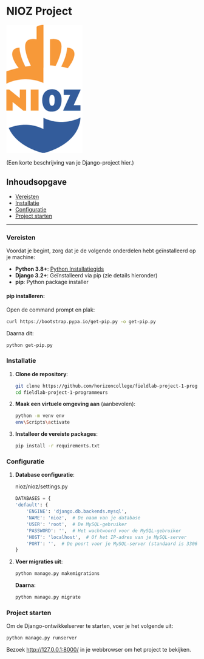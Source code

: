# NIOZ Project

<img src="https://github.com/horizoncollege/fieldlab-project-1-programmeurs/blob/main/NIOZ/static/img/NIOZ-LOGO.png" width="200" alt="NIOZ logo">


(Een korte beschrijving van je Django-project hier.)

## Inhoudsopgave
- [Vereisten](#vereisten)
- [Installatie](#installatie)
- [Configuratie](#configuratie)
- [Project starten](#project-starten)
---

### Vereisten

Voordat je begint, zorg dat je de volgende onderdelen hebt geïnstalleerd op je machine:

- **Python 3.8+**: [Python Installatiegids](https://www.python.org/downloads/)
- **Django 3.2+**: Geïnstalleerd via pip (zie details hieronder)
- **pip**: Python package installer


#### pip installeren:

Open de command prompt en plak:
```bash
curl https://bootstrap.pypa.io/get-pip.py -o get-pip.py
```
Daarna dit:
```bash
python get-pip.py
```

### Installatie

1. **Clone de repository**:
    ```bash
    git clone https://github.com/horizoncollege/fieldlab-project-1-programmeurs
    cd fieldlab-project-1-programmeurs
    ```

2. **Maak een virtuele omgeving aan** (aanbevolen):
    ```bash
    python -m venv env
    env\Scripts\activate
    ```

3. **Installeer de vereiste packages**:
    ```bash
    pip install -r requirements.txt
    ```

### Configuratie

1. **Database configuratie**:

    nioz/nioz/settings.py
    ```python
    DATABASES = {
    'default': {
        'ENGINE': 'django.db.backends.mysql',
        'NAME': 'nioz',  # De naam van je database
        'USER': 'root',  # De MySQL-gebruiker
        'PASSWORD': '',  # Het wachtwoord voor de MySQL-gebruiker
        'HOST': 'localhost',  # Of het IP-adres van je MySQL-server
        'PORT': '',  # De poort voor je MySQL-server (standaard is 3306)
    }
    ```

2. **Voer migraties uit**:
    ```bash
    python manage.py makemigrations
    ```
    **Daarna:**
    ```bash
    python manage.py migrate
    ```

### Project starten

Om de Django-ontwikkelserver te starten, voer je het volgende uit:
```bash
python manage.py runserver
```

Bezoek http://127.0.0.1:8000/ in je webbrowser om het project te bekijken.
